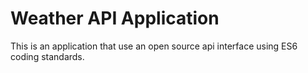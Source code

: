 # Weather API Application
 This is an application that use an open source api interface using ES6 coding standards. 
